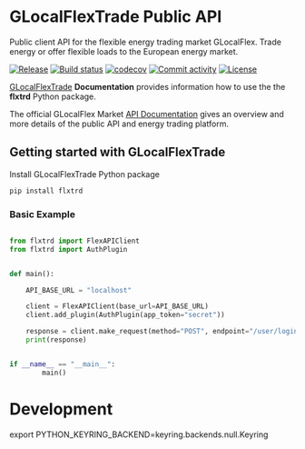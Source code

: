 # GLocalFlexTrade Public API 

Public client API for the flexible energy trading market GLocalFlex.
Trade energy or offer flexible loads to the European energy market.

[![Release](https://img.shields.io/github/v/release/glocalflex/flxtrd)](https://img.shields.io/github/v/release/glocalflex/flxtrd)
[![Build status](https://img.shields.io/github/actions/workflow/status/glocalflex/flxtrd/main.yml?branch=main)](https://github.com/glocalflex/flxtrd/actions/workflows/main.yml?query=branch%3Amain)
[![codecov](https://codecov.io/gh/glocalflex/flxtrd/branch/main/graph/badge.svg)](https://codecov.io/gh/glocalflex/flxtrd)
[![Commit activity](https://img.shields.io/github/commit-activity/m/glocalflex/flxtrd)](https://img.shields.io/github/commit-activity/m/glocalflex/flxtrd)
[![License](https://img.shields.io/github/license/glocalflex/flxtrd)](https://img.shields.io/github/license/glocalflex/flxtrd)


[GLocalFlexTrade](https://glocalflex.github.io/GLocalFlexTrade/) **Documentation** provides information how to use the the **flxtrd** Python package. 

The official GLocalFlex Market [API Documentation](https://www.glocalflexmarket.com/docs/) gives an overview and more details of the public API and energy trading platform.

## Getting started with GLocalFlexTrade


Install GLocalFlexTrade Python package

```sh
pip install flxtrd
```
### Basic Example

```py

from flxtrd import FlexAPIClient
from flxtrd import AuthPlugin


def main():

    API_BASE_URL = "localhost"

    client = FlexAPIClient(base_url=API_BASE_URL)
    client.add_plugin(AuthPlugin(app_token="secret"))

    response = client.make_request(method="POST", endpoint="/user/login")
    print(response)


if __name__ == "__main__":
        main()

```


# Development

export PYTHON_KEYRING_BACKEND=keyring.backends.null.Keyring